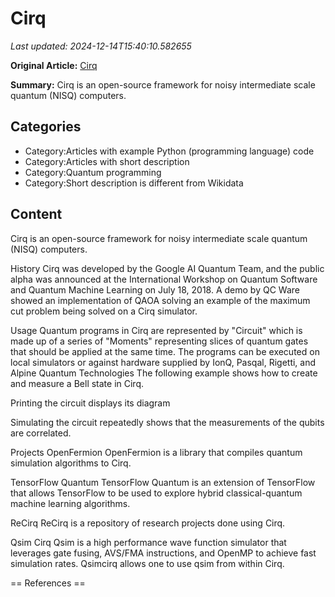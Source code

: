 # Cirq

_Last updated: 2024-12-14T15:40:10.582655_

**Original Article:** [Cirq](https://en.wikipedia.org/wiki/Cirq)

**Summary:** Cirq is an open-source framework for noisy intermediate scale quantum (NISQ) computers.

## Categories
- Category:Articles with example Python (programming language) code
- Category:Articles with short description
- Category:Quantum programming
- Category:Short description is different from Wikidata

## Content

Cirq is an open-source framework for noisy intermediate scale quantum (NISQ) computers.

History
Cirq was developed by the Google AI Quantum Team, and the public alpha was announced at the International Workshop on Quantum Software and Quantum Machine Learning on July 18, 2018.  A demo by QC Ware showed an implementation of QAOA solving an example of the maximum cut problem being solved on a Cirq simulator.

Usage
Quantum programs in Cirq are represented by "Circuit" which is made up of a series of "Moments" representing slices of quantum gates that should be applied at the same time. The programs can be executed on local simulators or against hardware supplied by IonQ, Pasqal, Rigetti, and Alpine Quantum Technologies
The following example shows how to create and measure a Bell state in Cirq.

Printing the circuit displays its diagram

Simulating the circuit repeatedly shows that the measurements of the qubits are correlated.

Projects
OpenFermion
OpenFermion is a library that compiles quantum simulation algorithms to Cirq.

TensorFlow Quantum
TensorFlow Quantum is an extension of TensorFlow that allows TensorFlow to be used to explore hybrid classical-quantum machine learning algorithms.

ReCirq
ReCirq is a repository of research projects done using Cirq.

Qsim Cirq
Qsim is a high performance wave function simulator that leverages gate fusing, AVS/FMA instructions, and OpenMP to achieve fast simulation rates. Qsimcirq allows one to use qsim from within Cirq.


== References ==